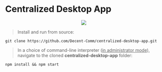 # Centralized Desktop App

<p align="center">
<img src="src/assets/icons/decentralized-network-100.svg" />
</p>

>Install and run from source:

```
git clone https://github.com/Decent-Comm/centralized-desktop-app.git
```
> In a choice of command-line interpreter (<u>in administrator mode</u>), navigate to the cloned **centralized-desktop-app** folder:
```
npm install && npm start
```